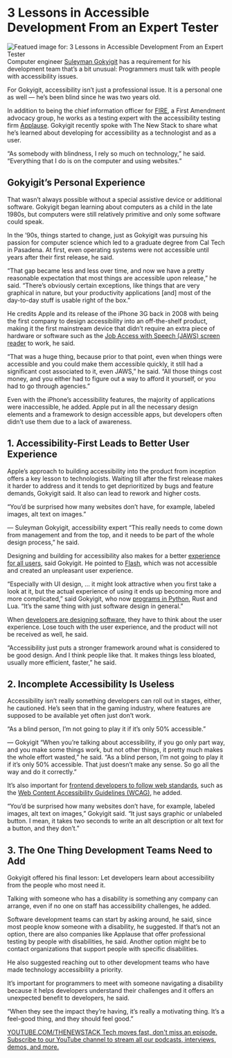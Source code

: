 # 3 Lessons in Accessible Development From an Expert Tester
![Featued image for: 3 Lessons in Accessible Development From an Expert Tester](https://cdn.thenewstack.io/media/2024/08/00c7cb50-a-woman-on-a-scooter-goes-under-a-barrier-1024x683.jpg)
Computer engineer [Suleyman Gokyigit](https://www.linkedin.com/in/suleymangokyigit/) has a requirement for his development team that’s a bit unusual: Programmers must talk with people with accessibility issues.

For Gokyigit, accessibility isn’t just a professional issue. It is a personal one as well — he’s been blind since he was two years old.

In addition to being the chief information officer for [FIRE](https://www.thefire.org/), a First Amendment advocacy group, he works as a testing expert with the accessibility testing firm [Applause](https://www.applause.com/). Gokyigit recently spoke with The New Stack to share what he’s learned about developing for accessibility as a technologist and as a user.

“As somebody with blindness, I rely so much on technology,” he said. “Everything that I do is on the computer and using websites.”

## Gokyigit’s Personal Experience
That wasn’t always possible without a special assistive device or additional software. Gokyigit began learning about computers as a child in the late 1980s, but computers were still relatively primitive and only some software could speak.

In the ’90s, things started to change, just as Gokyigit was pursuing his passion for computer science which led to a graduate degree from Cal Tech in Pasadena. At first, even operating systems were not accessible until years after their first release, he said.

“That gap became less and less over time, and now we have a pretty reasonable expectation that most things are accessible upon release,” he said. “There’s obviously certain exceptions, like things that are very graphical in nature, but your productivity applications [and] most of the day-to-day stuff is usable right of the box.”

He credits Apple and its release of the iPhone 3G back in 2008 with being the first company to design accessibility into an off-the-shelf product, making it the first mainstream device that didn’t require an extra piece of hardware or software such as the [Job Access with Speech (JAWS) screen reader](https://www.freedomscientific.com/products/software/jaws/) to work, he said.

“That was a huge thing, because prior to that point, even when things were accessible and you could make them accessible quickly, it still had a significant cost associated to it, even JAWS,” he said. “All those things cost money, and you either had to figure out a way to afford it yourself, or you had to go through agencies.”

Even with the iPhone’s accessibility features, the majority of applications were inaccessible, he added. Apple put in all the necessary design elements and a framework to design accessible apps, but developers often didn’t use them due to a lack of awareness.

## 1. Accessibility-First Leads to Better User Experience
Apple’s approach to building accessibility into the product from inception offers a key lesson to technologists. Waiting till after the first release makes it harder to address and it tends to get deprioritized by bugs and feature demands, Gokyigit said. It also can lead to rework and higher costs.

“You’d be surprised how many websites don’t have, for example, labeled images, alt text on images.”

— Suleyman Gokyigit, accessibility expert
“This really needs to come down from management and from the top, and it needs to be part of the whole design process,” he said.

Designing and building for accessibility also makes for a better [experience for all users](https://thenewstack.io/measuring-user-experience-in-modern-applications-and-infrastructure/), said Gokyigit. He pointed to [Flash](https://thenewstack.io/flash-is-gone-and-web-standards-now-reign-supreme-in-multimedia/), which was not accessible and created an unpleasant user experience.

“Especially with UI design, … it might look attractive when you first take a look at it, but the actual experience of using it ends up becoming more and more complicated,” said Gokyigit, who now [programs in Python](https://thenewstack.io/this-week-in-programming-python-aims-for-a-5x-speed-boost/), Rust and Lua. “It’s the same thing with just software design in general.”

When [developers are designing software](https://thenewstack.io/devs-need-system-design-tools-not-diagramming-tools/), they have to think about the user experience. Lose touch with the user experience, and the product will not be received as well, he said.

“Accessibility just puts a stronger framework around what is considered to be good design. And I think people like that. It makes things less bloated, usually more efficient, faster,” he said.

## 2. Incomplete Accessibility Is Useless
Accessibility isn’t really something developers can roll out in stages, either, he cautioned. He’s seen that in the gaming industry, where features are supposed to be available yet often just don’t work.

“As a blind person, I’m not going to play it if it’s only 50% accessible.”

— Gokyigit
“When you’re talking about accessibility, if you go only part way, and you make some things work, but not other things, it pretty much makes the whole effort wasted,” he said. “As a blind person, I’m not going to play it if it’s only 50% accessible. That just doesn’t make any sense. So go all the way and do it correctly.”

It’s also important for [frontend developers to follow web standards](https://thenewstack.io/html-markup-tips-for-developing-accessible-websites/), such as the [Web Content Accessibility Guidelines (WCAG)](https://thenewstack.io/13-practical-updates-to-optimize-website-performance/), he added.

“You’d be surprised how many websites don’t have, for example, labeled images, alt text on images,” Gokyigit said. “It just says graphic or unlabeled button. I mean, it takes two seconds to write an alt description or alt text for a button, and they don’t.”

## 3. The One Thing Development Teams Need to Add
Gokyigit offered his final lesson: Let developers learn about accessibility from the people who most need it.

Talking with someone who has a disability is something any company can arrange, even if no one on staff has accessibility challenges, he added.

Software development teams can start by asking around, he said, since most people know someone with a disability, he suggested. If that’s not an option, there are also companies like Applause that offer professional testing by people with disabilities, he said. Another option might be to contact organizations that support people with specific disabilities.

He also suggested reaching out to other development teams who have made technology accessibility a priority.

It’s important for programmers to meet with someone navigating a disability because it helps developers understand their challenges and it offers an unexpected benefit to developers, he said.

“When they see the impact they’re having, it’s really a motivating thing. It’s a feel-good thing, and they should feel good.”

[
YOUTUBE.COM/THENEWSTACK
Tech moves fast, don't miss an episode. Subscribe to our YouTube
channel to stream all our podcasts, interviews, demos, and more.
](https://youtube.com/thenewstack?sub_confirmation=1)